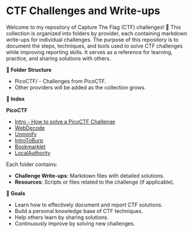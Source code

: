 # CTF Challenges and Write-ups


Welcome to my repository of Capture The Flag (CTF) challenges! 🎯
This collection is organized into folders by provider, each containing markdown write-ups for individual challenges. 
The purpose of this repository is to document the steps, techniques, and tools used to solve CTF challenges while improving reporting skills. 
It serves as a reference for learning, practice, and sharing solutions with others.


**📁 Folder Structure**
- PicoCTF/ - Challenges from PicoCTF.
- Other providers will be added as the collection grows.


**📖 Index**

**PicoCTF**
- [Intro - How to solve a PicoCTF Challenge](PicoCTF/Intro-How-to-solve-a-PicoCTF-Challenge.md)
- [WebDecode](PicoCTF/Easy/Web-Exploitation/WebDecode.md)
- [Unminify](PicoCTF/Easy/Web-Exploitation/Unminify.md)
- [IntroToBurp](PicoCTF/Easy/Web-Exploitation/IntroToBurp.md)
- [Bookmarklet](PicoCTF/Easy/Web-Exploitation/Bookmarklet.md)
- [LocalAuthority](PicoCTF/Easy/Web-Exploitation/LocalAuthority.md)

Each folder contains:
- **Challenge Write-ups**: Markdown files with detailed solutions.
- **Resources**: Scripts or files related to the challenge (if applicable).

**🎯 Goals**
- Learn how to effectively document and report CTF solutions.
- Build a personal knowledge base of CTF techniques.
- Help others learn by sharing solutions.
- Continuously improve by solving new challenges.
